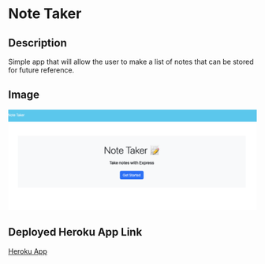 # Note Taker
## Description
Simple app that will allow the user to make a list of notes that can be stored for future reference.

## Image
![Deployed Image](notetaker.png)

## Deployed Heroku App Link
[Heroku App](https://xpressnotetaker.herokuapp.com)
